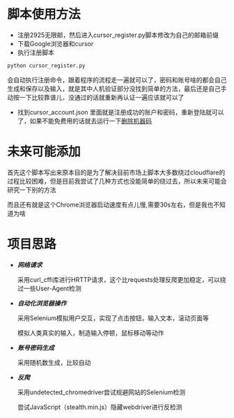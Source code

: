 # 脚本使用方法
- 注册2925无限邮，然后进入cursor_register.py脚本修改为自己的邮箱前缀
- 下载Google浏览器和cursor
- 执行注册脚本
```bash
python cursor_register.py
```
会自动执行注册命令，跟着程序的流程走一遍就可以了，密码和账号啥的都会自己生成和保存以及输入，就是其中人机验证部分没找到简单的方法，最后还是自己手动按一下比较靠谱儿，没通过的话就重新再认证一遍应该就可以了
- 找到cursor_account.json 里面就是注册成功的账户和密码，重新登陆就可以了，如果不能免费用的话就去运行一下[删除机器码](https://github.com/fly8888/cursor_machine_id)

# 未来可能添加
<p>首先这个脚本写出来原本目的是为了解决目前市场上脚本大多数绕过cloudflare的过程比较困难，但是目前我尝试了几种方式也没能简单的绕过去，所以未来可能会研究一下别的方法</p>
<p>而且还有就是这个Chrome浏览器启动速度有点儿慢,需要30s左右，但是我也不知道为啥</p>

# 项目思路
- ***网络请求***
  <p>采用curl_cffi库进行HRTTP请求，这个比requests处理反爬更加稳定，可以绕过一些User-Agent检测</p>
- ***自动化浏览器操作***
  <p>采用Selenium模拟用户交互，实现了点击按钮，输入文本，滚动页面等</p>
  <p>模拟人类真实的输入，制造输入停顿，鼠标移动等动作</p>
- ***账号密码生成***
  <p>采用随机数生成，比较自动</p>
- ***反爬***
  <p>采用undetected_chromedriver尝试规避网站的Selenium检测</p>
  <p>尝试JavaScript（stealth.min.js）隐藏webdriver进行反检测</p>
